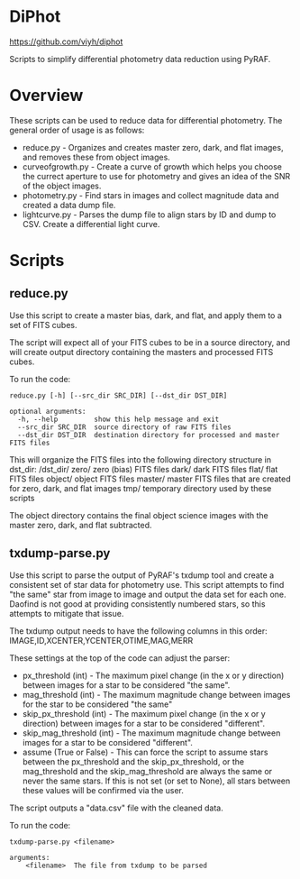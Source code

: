 # DiPhot

https://github.com/viyh/diphot

Scripts to simplify differential photometry data reduction using PyRAF.

# Overview

These scripts can be used to reduce data for differential photometry. The general order of usage is as follows:

* reduce.py - Organizes and creates master zero, dark, and flat images, and removes these from object images.
* curveofgrowth.py - Create a curve of growth which helps you choose the currect aperture to use for photometry and gives an idea of the SNR of the object images.
* photometry.py - Find stars in images and collect magnitude data and created a data dump file.
* lightcurve.py - Parses the dump file to align stars by ID and dump to CSV. Create a differential light curve.

# Scripts

## reduce.py
Use this script to create a master bias, dark, and flat, and apply them to a set of FITS cubes.

The script will expect all of your FITS cubes to be in a source directory, and will create output directory containing the masters and processed FITS cubes.

To run the code:

`reduce.py [-h] [--src_dir SRC_DIR] [--dst_dir DST_DIR]`

    optional arguments:
      -h, --help         show this help message and exit
      --src_dir SRC_DIR  source directory of raw FITS files
      --dst_dir DST_DIR  destination directory for processed and master FITS files

This will organize the FITS files into the following directory structure in dst_dir:
    /dst_dir/
        zero/
            zero (bias) FITS files
        dark/
            dark FITS files
        flat/
            flat FITS files
        object/
            object FITS files
        master/
            master FITS files that are created for zero, dark, and flat images
        tmp/
            temporary directory used by these scripts

The object directory contains the final object science images with the master zero, dark, and flat subtracted.

## txdump-parse.py
Use this script to parse the output of PyRAF's txdump tool and create a consistent set of star data for photometry use. This script attempts to find "the same" star from image to image and output the data set for each one. Daofind is not good at providing consistently numbered stars, so this attempts to mitigate that issue.

The txdump output needs to have the following columns in this order:
    IMAGE,ID,XCENTER,YCENTER,OTIME,MAG,MERR

These settings at the top of the code can adjust the parser:

* px_threshold (int) - The maximum pixel change (in the x or y direction) between images for a star to be considered "the same".
* mag_threshold (int) - The maximum magnitude change between images for the star to be considered "the same"
* skip_px_threshold (int) - The maximum pixel change (in the x or y direction) between images for a star to be considered "different".
* skip_mag_threshold (int) - The maximum magnitude change between images for a star to be considered "different".
* assume (True or False) - This can force the script to assume stars between the px_threshold and the skip_px_threshold, or the mag_threshold and the skip_mag_threshold are always the same or never the same stars. If this is not set (or set to None), all stars between these values will be confirmed via the user.

The script outputs a "data.csv" file with the cleaned data.

To run the code:

`txdump-parse.py <filename>`

    arguments:
        <filename>  The file from txdump to be parsed
